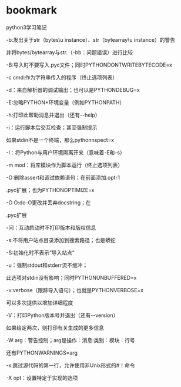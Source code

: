 # bookmark
python3学习笔记

-b:发出关于str（bytes\u instance）、str（bytearray\u instance）的警告

并将bytes/bytearray与str.（-bb：问题错误）进行比较

-B:导入时不要写入.pyc文件；同时PYTHONDONTWRITEBYTECODE=x

-c cmd:作为字符串传入的程序（终止选项列表）

-d：来自解析器的调试输出；也可以是PYTHONDEBUG=x

-E:忽略PYTHON*环境变量（例如PYTHONPATH）

-h:打印此帮助消息并退出（还有--help）

-i：运行脚本后交互检查；甚至强制提示

如果stdin不是一个终端，那么pythonnspect=x

-I：将Python与用户环境隔离开来（意味着-E和-s）

-m mod：将库模块作为脚本运行（终止选项列表）

-O:删除assert和调试依赖语句；在前面添加.opt-1

.pyc扩展；也为PYTHONOPTIMIZE=x

-O O:do-O更改并丢弃docstring；在

.pyc扩展

-问：互动启动时不打印版本和版权信息

-s:不将用户站点目录添加到搜索路径；也是蟒蛇

-S:初始化时不表示“导入站点”

-u：强制stdout和stderr流不缓冲；

此选项对stdin没有影响；同时PYTHONUNBUFFERED=x

-v:verbose（跟踪导入语句）；也就是PYTHONVERBOSE=x

可以多次提供以增加详细程度

-V：打印Python版本号并退出（还有--version）

如果给定两次，则打印有关生成的更多信息

-W arg：警告控制；arg是操作：消息:类别：模块：行号

还有PYTHONWARNINGS=arg

-x:跳过源代码的第一行，允许使用非Unix形式的#！命令

-X opt：设置特定于实现的选项